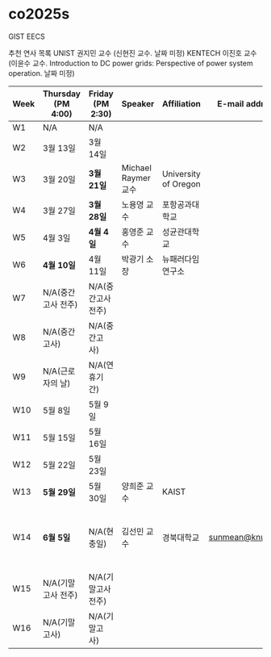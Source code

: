 # co2025s

GIST EECS

추천 연사 목록
UNIST 권지민 교수 (신현진 교수. 날짜 미정)
KENTECH 이진호 교수 (이윤수 교수. Introduction to DC power grids: Perspective of power system operation. 날짜 미정)

|Week|Thursday (PM 4:00)|Friday (PM 2:30)|Speaker|Affiliation|E-mail address|Title|Host|Language|Remark|
|---|---|---|---|---|---|---|---|---|---|
|W1|N/A|N/A|
|W2|3월 13일|3월 14일|
|W3|3월 20일|**3월 21일**|Michael Raymer 교수|University of Oregon|||함병승|영어|온라인
|W4|3월 27일|**3월 28일**|노용영 교수|포항공과대학교|||송영민 
|W5|4월 3일|**4월 4일**|홍영준 교수|성균관대학교|||이동선|
|W6|**4월 10일**|4월 11일|박광기 소장|뉴패러다임연구소|||임춘택
|W7|N/A(중간고사 전주)|N/A(중간고사 전주)|
|W8|N/A(중간고사)|N/A(중간고사)|
|W9|N/A(근로자의 날)|N/A(연휴기간)|
|W10|5월 8일|5월 9일|
|W11|5월 15일|5월 16일|
|W12|5월 22일|5월 23일|
|W13|**5월 29일**|5월 30일|양희준 교수|KAIST|||신현진
|W14|**6월 5일**|N/A(현충일)|김선민 교수|경북대학교|sunmean@knu.ac.kr|Survive in the world of post Moore's law|윤훈한|영어|모든 목요일 가능
|W15|N/A(기말고사 전주)|N/A(기말고사 전주)|
|W16|N/A(기말고사)|N/A(기말고사)|
